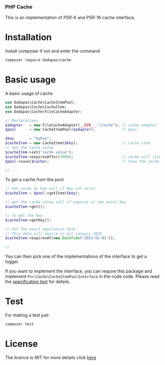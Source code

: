 ### PHP Cache

This is an implementation of PSR-6 and PSR-16 cache interface,

Installation
============

Install composer if not and enter the command

```bash
composer require dadapas/cache
```

Basic usage
===========

A basic usage of cache

```php
use Dadapas\Cache\CacheItemPool;
use Dadapas\Cache\CacheItem;
use Dadapas\Cache\FileCacheAdapter;

// Declarations
$adapter   = new FileCacheAdapter(__DIR__."/cache"); // cache adapter
$pool      = new CacheItemPool($adapter);            // pool

$key       = "mykey";
$cacheItem = new CacheItem($key);                    // cache item
// Set the cache value
$cacheItem->set("cache value");
$cacheItem->expiresAfter(3600);                      // cache will live in 1 hour
$pool->save($cache);                                 // Save the cache

// ...
```
To get a cache from the pool

```php
// Get cache by key null if key not exist
$cacheItem = $pool->getItem($key);

// get the cache value null if expires or non exist key
$cacheItem->get();

// To get the key
$cacheItem->getKey();

// Set the exact expiration date
// This data will expire in 1st january 2023
$cacheItem->expiresAt(new DateTime("2023-01-01"));

// 
```
You can then pick one of the implementations of the interface to get a logger.

If you want to implement the interface, you can require this package and
implement `Psr\Cache\CacheItemPoolInterface` in the code code. Please read the
[specification text](https://packagist.org/packages/psr/log)
for details.

Test
=====

For making a test just

```bash
composer test
```
License
=======

The licence is MIT for more details click [here](LICENSE)
